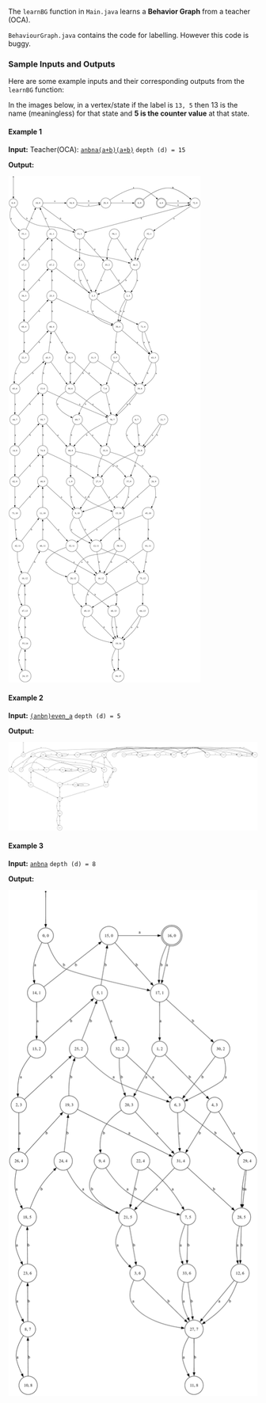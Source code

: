 The `learnBG` function in `Main.java` learns a **Behavior Graph** from a teacher (OCA).

`BehaviourGraph.java` contains the code for labelling. However this code is buggy. 

### Sample Inputs and Outputs

Here are some example inputs and their corresponding outputs from the `learnBG` function:

In the images below, in a vertex/state if the label is `13, 5` then 13 is the name (meaningless) for that state and **5 is the counter value** at that state.

#### Example 1  
**Input:** Teacher(OCA): [`anbna(a+b)(a+b)`](images/OCA%20for%20image1.txt) `depth (d) = 15`  

**Output:**

![Output1](images/image1.png)

#### Example 2  
**Input:** [`(anbn)even_a`](images/OCA%20for%20image2.txt) `depth (d) = 5`

**Output:**

![Output2](images/image2.png)

#### Example 3  
**Input:** [`anbna`](images/OCA%20for%20image1.txt) `depth (d) = 8`

**Output:**

![Output3](images/image3.png)


